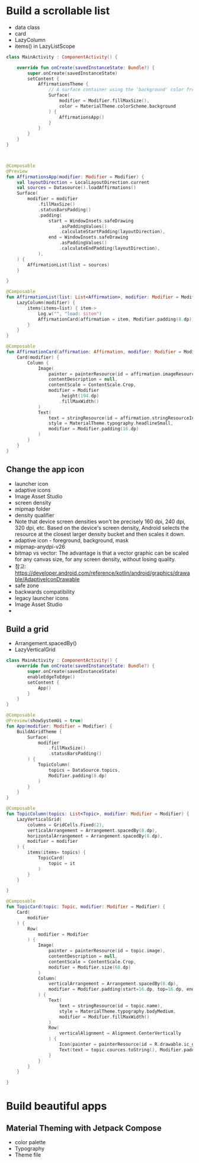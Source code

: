 # Build a scrollable list
- data class
- card
- LazyColumn
- items() in LazyListScope
``` kotlin
class MainActivity : ComponentActivity() {

    override fun onCreate(savedInstanceState: Bundle?) {
        super.onCreate(savedInstanceState)
        setContent {
            AffirmationsTheme {
                // A surface container using the 'background' color from the theme
                Surface(
                    modifier = Modifier.fillMaxSize(),
                    color = MaterialTheme.colorScheme.background
                ) {
                    AffirmationsApp()
                }
            }
        }
    }
}



@Composable
@Preview
fun AffirmationsApp(modifier: Modifier = Modifier) {
    val layoutDirection = LocalLayoutDirection.current
    val sources = Datasource().loadAffirmations()
    Surface(
        modifier = modifier
            .fillMaxSize()
            .statusBarsPadding()
            .padding(
                start = WindowInsets.safeDrawing
                    .asPaddingValues()
                    .calculateStartPadding(layoutDirection),
                end = WindowInsets.safeDrawing
                    .asPaddingValues()
                    .calculateEndPadding(layoutDirection),
            ),
    ) {
        AffirmationList(list = sources)
    }

}

@Composable
fun AffirmationList(list: List<Affirmation>, modifier: Modifier = Modifier) {
    LazyColumn(modifier) {
        items(items=list) { item->
            Log.w("", "load: $item")
            AffirmationCard(affirmation = item, Modifier.padding(8.dp))
        }
    }
}

@Composable
fun AffirmationCard(affirmation: Affirmation, modifier: Modifier = Modifier) {
    Card(modifier) {
        Column {
            Image(
                painter = painterResource(id = affirmation.imageResourceId),
                contentDescription = null,
                contentScale = ContentScale.Crop,
                modifier = Modifier
                    .height(194.dp)
                    .fillMaxWidth()
            )
            Text(
                text = stringResource(id = affirmation.stringResourceId),
                style = MaterialTheme.typography.headlineSmall,
                modifier = Modifier.padding(16.dp)
            )
        }
    }
}
```
## Change the app icon
- launcher icon
- adaptive icons 
- Image Asset Studio
- screen density
- mipmap folder
- density qualifier
- Note that device screen densities won't be precisely 160 dpi, 240 dpi, 320 dpi, etc. Based on the device's screen density, Android selects the resource at the closest larger density bucket and then scales it down.
- adaptive icon - foreground, background, mask
- mipmap-anydpi-v26
- bitmap vs vector: The advantage is that a vector graphic can be scaled for any canvas size, for any screen density, without losing quality.
- 참고: https://developer.android.com/reference/kotlin/android/graphics/drawable/AdaptiveIconDrawable
- safe zone
- backwards compatibility
- legacy launcher icons
- Image Asset Studio
- 
## Build a grid
- Arrangement.spacedBy()
- LazyVerticalGrid
``` kotlin
class MainActivity : ComponentActivity() {
    override fun onCreate(savedInstanceState: Bundle?) {
        super.onCreate(savedInstanceState)
        enableEdgeToEdge()
        setContent {
            App()
        }
    }
}

@Composable
@Preview(showSystemUi = true)
fun App(modifier: Modifier = Modifier) {
    BuildAGridTheme {
        Surface(
            modifier
                .fillMaxSize()
                .statusBarsPadding()
        ) {
            TopicColumn(
                topics = DataSource.topics,
                Modifier.padding(8.dp)
            )
        }
    }
}

@Composable
fun TopicColumn(topics: List<Topic>, modifier: Modifier = Modifier) {
    LazyVerticalGrid(
        columns = GridCells.Fixed(2),
        verticalArrangement = Arrangement.spacedBy(8.dp),
        horizontalArrangement = Arrangement.spacedBy(8.dp),
        modifier = modifier
    ) {
        items(items= topics) {
            TopicCard(
                topic = it
            )
        }
    }

}

@Composable
fun TopicCard(topic: Topic, modifier: Modifier = Modifier) {
    Card(
        modifier
    ) {
        Row(
            modifier = Modifier
        ) {
            Image(
                painter = painterResource(id = topic.image),
                contentDescription = null,
                contentScale = ContentScale.Crop,
                modifier = Modifier.size(68.dp)
            )
            Column(
                verticalArrangement = Arrangement.spacedBy(8.dp),
                modifier = Modifier.padding(start=16.dp, top=16.dp, end=16.dp)
            ) {
                Text(
                    text = stringResource(id = topic.name),
                    style = MaterialTheme.typography.bodyMedium,
                    modifier = Modifier.fillMaxWidth()
                )
                Row(
                    verticalAlignment = Alignment.CenterVertically
                ) {
                    Icon(painter = painterResource(id = R.drawable.ic_grain), contentDescription = null)
                    Text(text = topic.cources.toString(), Modifier.padding(start=9.dp), style = MaterialTheme.typography.labelMedium)
                }
            }
        }
    }

}
```
# Build beautiful apps
## Material Theming with Jetpack Compose
- color palette
- Typography
- Theme file
